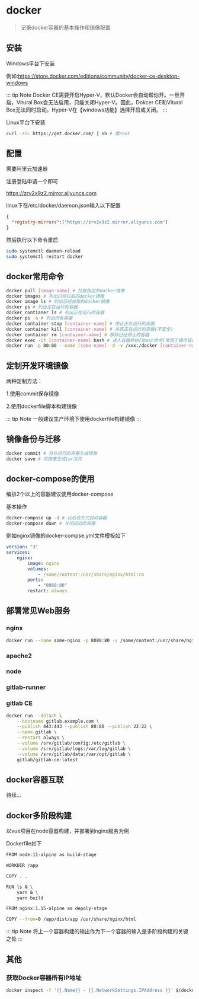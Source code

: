 # docker

> 记录docker容器的基本操作和镜像配置

## 安装

Windows平台下安装

例如:https://store.docker.com/editions/community/docker-ce-desktop-windows

::: tip Note
Docker CE需要开启Hyper-V，默认Docker会自动帮你开。一旦开启，Vitural Box会无法启用，只能关闭Hyper-V。因此，Dokcer CE和Vitural Box无法同时启动。Hyper-V在【windows功能】选择开启或关闭。
:::

Linux平台下安装

```bash
curl -sSL https://get.docker.com/ | sh # 需root
```

## 配置

需要阿里云加速器

注册登陆申请一个即可

https://zrv2x9z2.mirror.aliyuncs.com

linux下在/etc/docker/daemon.json输入以下配置

```json
{
  "registry-mirrors":["https://zrv2x9z2.mirror.aliyuncs.com"]
}
```

然后执行以下命令重启

```bash
sudo systemctl daemon-reload
sudo systemctl restart docker
```

## docker常用命令

```bash
docker pull [image-name] # 拉取指定的docker镜像
docker images # 列出已经拉取的docker镜像
docker image ls # 列出已经拉取的docker镜像
docker ps # 列出正在运行的容器
docker contianer ls # 列出正在运行的容器
docker ps -a # 列出所有容器
docker container stop [container-name] # 停止正在运行的容器
docker container kill [container-name] # 杀死正在运行的容器(不安全)
docker container rm [container-name] # 移除已经停止的容器
docker exec -it [container-name] bash # 进入容器并执行bash命令(常用于操作容器内部)
docker run -p 80:80 --name [some-name] -d -v /xxx:/docker [container-name] # 启动指定容器，映射端口和数据卷，指定名称，后台运行
```

## 定制开发环境镜像

两种定制方法：

1.使用commit保存镜像

2.使用dockerfile脚本构建镜像

::: tip Note
一般建议生产环境下使用dockerfile构建镜像
:::

## 镜像备份与迁移

```bash
docker commit # 将在运行的容器生成镜像
docker save # 将镜像生成tar文件
```

## docker-compose的使用

编排2个以上的容器建议使用docker-compose

基本操作

```bash
docker-compose up -d # 以后台方式启动容器
docker-compose down # 关闭启动的容器
```

例如nginx镜像的docker-compse.yml文件模板如下

```yaml
version: "3"
services:
	nginx:
		image: nginx
		volumes:
			- /some/content:/usr/share/nginx/html:ro
		ports:
			- "8080:80"
		restart: always
```

## 部署常见Web服务

### nginx

```bash
docker run --name some-nginx -p 8080:80 -v /some/content:/usr/share/nginx/html:ro -d nginx
```

### apache2

### node

### gitlab-runner

### gitlab CE

```bash
docker run --detach \
	--hostname gitlab.example.com \
	--publish 443:443 --publish 80:80 --publish 22:22 \
	--name gitlab \
	--restart always \
	--volume /srv/gitlab/config:/etc/gitlab \
	--volume /srv/gitlab/logs:/var/log/gitlab \
	--volume /srv/gitlab/data:/var/opt/gitlab \
	gitlab/gitlab-ce:latest
```

## docker容器互联

待续...

## docker多阶段构建

以vue项目在node容器构建，并部署到nginx服务为例

Dockerfile如下

```bash
FROM node:11-alpine as build-stage

WORKDIR /app

COPY . .

RUN ls & \
    yarn & \
    yarn build

FROM nginx:1.15-alpine as depoly-stage

COPY --from=0 /app/dist/app /usr/share/nginx/html
```

::: tip Note
将上一个容器构建的输出作为下一个容器的输入是多阶段构建的关键之处
:::

## 其他

### 获取Docker容器所有IP地址

```bash
docker inspect -f '{{.Name}} - {{.NetworkSettings.IPAddress }}' $(docker ps -aq)
```